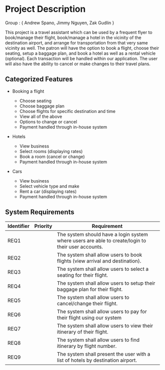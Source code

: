 # Project Description

Group : { Andrew Spano, Jimmy Nguyen, Zak Gudlin }

This project is a travel assistant which can be used by a frequent flyer to book/manage their flight, book/manage a
hotel in the vicinity of the destination airport, and arrange for transportation from that very same vicinity as well.
The patron will have the option to book a flight, choose their seating, setup a baggage plan, and book a hotel as well as a rental vehicle (optional).
Each transaction will be handled within our application. The user will also have the ability to cancel or make changes to
their travel plans.

## Categorized Features

* Booking a flight
	* Choose seating
	* Choose baggage plan
	* Choose flights for specific destination and time
	* View all of the above
	* Options to change or cancel
	* Payment handled through in-house system 

* Hotels
	* View business
	* Select rooms (displaying rates)
	* Book a room (cancel or change)
	* Payment handled through in-house system

* Cars
	* View business
	* Select vehicle type and make
	* Rent a car (displaying rates)
	* Payment handled through in-house system


## System Requirements

Identifier | Priority | Requirement
---------- | ---------| -----------
REQ1 |  | The system should have a login system where users are able to create/login to their user accounts.
REQ2 |  | The system shall allow users to book flights (view arrival and destination).  
REQ3 |  | The system shall allow users to select a seating for their flight.
REQ4 |  | The system shall allow users to setup their baggage plan for their flight.
REQ5 |  | The system shall allow users to cancel/change their flight.
REQ6 |  | The system shall allow users to pay for their flight using our system
REQ7 |  | The system shall allow users to view their itinerary of their flight.
REQ8 |  | The system shall allow users to find itinerary by flight number.
REQ9 |  | The system shall present the user with a list of hotels by destination airport. 




